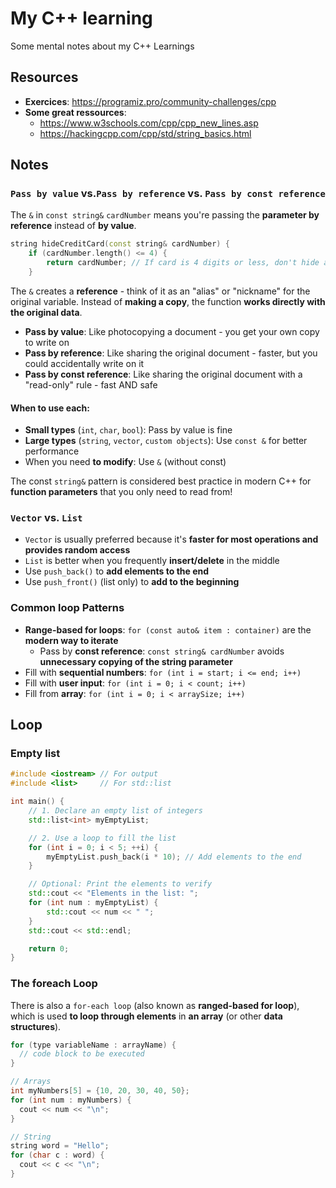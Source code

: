 # My C++ learning
Some mental notes about my C++ Learnings


## Resources
- **Exercices**: https://programiz.pro/community-challenges/cpp
- **Some great ressources**:
  - https://www.w3schools.com/cpp/cpp_new_lines.asp
  - https://hackingcpp.com/cpp/std/string_basics.html
 
## Notes

### `Pass by value` vs.`Pass by reference` vs. `Pass by const reference`

The `&` in `const string&` `cardNumber` means you're passing the **parameter by reference** instead of **by value**. 

```cpp
string hideCreditCard(const string& cardNumber) {
    if (cardNumber.length() <= 4) {
        return cardNumber; // If card is 4 digits or less, don't hide anything
    }
```

The `&` creates a **reference** - think of it as an "alias" or "nickname" for the original variable. 
Instead of **making a copy**, the function **works directly with the original data**.

- **Pass by value**: Like photocopying a document - you get your own copy to write on
- **Pass by reference**: Like sharing the original document - faster, but you could accidentally write on it
- **Pass by const reference**: Like sharing the original document with a "read-only" rule - fast AND safe

#### When to use each:
- **Small types** (`int`, `char`, `bool`): Pass by value is fine
- **Large types** (`string`, `vector`, `custom objects`): Use `const &` for better performance
- When you need **to modify**: Use `&` (without const)

The const `string&` pattern is considered best practice in modern C++ for **function parameters** that you only need to read from!

### `Vector` vs. `List`

- `Vector` is usually preferred because it's **faster for most operations and provides random access**
- `List` is better when you frequently **insert/delete** in the middle
- Use `push_back()` to **add elements to the end**
- Use `push_front()` (list only) to **add to the beginning**

### Common loop Patterns

- **Range-based for loops**: `for (const auto& item : container)` are the **modern way to iterate**
  - Pass by **const reference**: `const string& cardNumber` avoids **unnecessary copying of the string parameter**
- Fill with **sequential numbers**: `for (int i = start; i <= end; i++)`
- Fill with **user input**: `for (int i = 0; i < count; i++)`
- Fill from **array**: `for (int i = 0; i < arraySize; i++)`


## Loop

### Empty list

```cpp
#include <iostream> // For output
#include <list>     // For std::list

int main() {
    // 1. Declare an empty list of integers
    std::list<int> myEmptyList;

    // 2. Use a loop to fill the list
    for (int i = 0; i < 5; ++i) {
        myEmptyList.push_back(i * 10); // Add elements to the end
    }

    // Optional: Print the elements to verify
    std::cout << "Elements in the list: ";
    for (int num : myEmptyList) {
        std::cout << num << " ";
    }
    std::cout << std::endl;

    return 0;
}
```

### The foreach Loop
There is also a `for-each loop` (also known as **ranged-based for loop**), which is used **to loop through elements** in **an array** (or other **data structures**).

```cpp
for (type variableName : arrayName) {
  // code block to be executed
}

// Arrays
int myNumbers[5] = {10, 20, 30, 40, 50};
for (int num : myNumbers) {
  cout << num << "\n";
}

// String
string word = "Hello";
for (char c : word) {
  cout << c << "\n";
}
```
